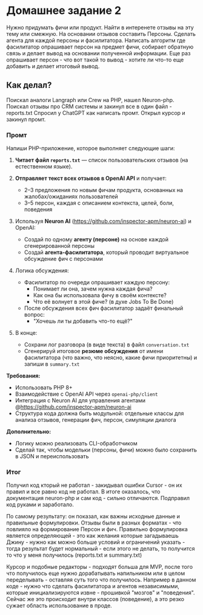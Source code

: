 # Домашнее задание 2

Нужно придумать фичи или продукт. Найти в интеренете отзывы на эту тему или смежную. На основании отзывов составить Персоны. Сделать агента для каждой персоны и фасилитатора. Написать алгоритм где фасилитатор опрашивает персон на предмет фичи, собирает обратную связь и делает вывод на основании полученной информации. Еще раз опрашивает персон - что вот такой то вывод - хотите ли что-то еще добавить и делает итоговый вывод.

## Как делал?

Поискал аналоги Langraph или Crew на PHP, нашел Neuron-php.
Поискал отзывы про CRM системы и закинул все в один файл - reports.txt
Спросил у ChatGPT как написать промт.
Открыл курсор и закинул промт.

### Промт

Напиши PHP-приложение, которое выполняет следующие шаги:

1. **Читает файл `reports.txt`** — список пользовательских отзывов (на естественном языке).

2. **Отправляет текст всех отзывов в OpenAI API** и получает:
   - 2–3 предложения по новым фичам продукта, основанных на жалобах/ожиданиях пользователей
   - 3–5 персон, каждая с описанием контекста, целей, боли, поведения

3. Используя **Neuron AI** (https://github.com/inspector-apm/neuron-ai) и OpenAI:
   - Создай по одному **агенту (персоне)** на основе каждой сгенерированной персоны
   - Создай **агента-фасилитатора**, который проводит виртуальное обсуждение фич с персонами

4. Логика обсуждения:
   - Фасилитатор по очереди опрашивает каждую персону:
     - Понимает ли она, зачем нужна каждая фича?
     - Как она бы использовала фичу в своём контексте?
     - Что её волнует в этой фиче? (в духе Jobs To Be Done)
   - После обсуждения всех фич фасилитатор задаёт финальный вопрос:
     - \"Хочешь ли ты добавить что-то ещё?\"

5. В конце:
   - Сохрани лог разговора (в виде текста) в файл `conversation.txt`
   - Сгенерируй итоговое **резюме обсуждения** от имени фасилитатора (что важно, что неясно, какие фичи приоритетны) и запиши в `summary.txt`

**Требования:**
- Использовать PHP 8+
- Взаимодействие с OpenAI API через `openai-php/client`
- Интеграция с Neuron AI для управления агентами @https://github.com/inspector-apm/neuron-ai 
- Структура кода должна быть модульной: отдельные классы для анализа отзывов, генерации фич, персон, симуляции диалога

**Дополнительно:**
- Логику можно реализовать CLI-обработчиком
- Сделай так, чтобы модельки (персоны, фичи) можно было сохранить в JSON и переиспользовать

### Итог

Получил код кторый не работал - закидывал ошибки Cursor - он их правил и все равно код не работал.
В итоге оказалось, что документация neuron-php и сам код - сильно отличаются. Подправил код руками и заработало.

По самому результату: он показал, как важны исходные данные и правильные формулировки. Отзывы были в разных форматах - что повлияло на формирование Персон и фич. Правильно формулировка является определяющей - это как желания которые загадываешь Джину - нужно как можно больше условий и ограничений указать - тогда результат будет нормальный - если этого не делать, то получится то что у меня получилось (reports.txt и summary.txt)

Курсор и подобные редакторы - подходят больша для MVP, после того что получилось еще нужно дорабатывать напильником или в целом переделывать - оставляя суть того что получилось.
Например в данном коде - нужно что сделать фасилитатора и агентов независимыми, которые инициализируются извне - прошивкой "мозгов" и "поведения". Сейчас же это происходит внутри классов (поведение), а это резко сужает область использование в проде.
